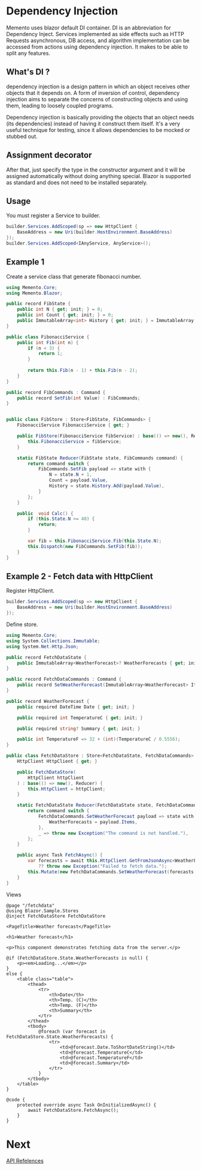 # Dependency Injection

Memento uses blazor default DI container.
DI is an abbreviation for Dependency Inject.
Services implemented as side effects such as 
HTTP Requests
asynchronous,
DB access,
and algorithm implementation 
can be accessed from actions using dependency injection.
It makes to be able to split any features.


## What's DI ?

dependency injection is a design pattern in which an object receives other objects
that it depends on. A form of inversion of control, 
dependency injection aims to separate the concerns of constructing objects and using them, 
leading to loosely coupled programs.

Dependency injection is basically providing the objects that an object needs (its dependencies) instead of having it construct them itself. It's a very useful technique for testing, since it allows dependencies to be mocked or stubbed out.

## Assignment decorator

After that, just specify the type in the constructor argument and it will be assigned automatically without doing anything special.
Blazor is supported as standard and does not need to be installed separately.

## Usage

You must register a Service to builder.

```cs
builder.Services.AddScoped(sp => new HttpClient {
    BaseAddress = new Uri(builder.HostEnvironment.BaseAddress)
});
builder.Services.AddScoped<IAnyService, AnyService>();
```

## Example 1

Create a service class that generate fibonacci number.

```cs
using Memento.Core;
using Memento.Blazor;

public record FibState {
    public int N { get; init; } = 0;
    public int Count { get; init; } = 0;
    public ImmutableArray<int> History { get; init; } = ImmutableArray.Create<int>();
}

public class FibonacciService {
    public int Fib(int n) {
        if (n < 3) {
            return 1;
        }
        
        return this.Fib(n - 1) + this.Fib(n - 2);
    }
}

public record FibCommands : Command {
    public record SetFib(int Value) : FibCommands;
}


public class FibStore : Store<FibState, FibCommands> {
    FibonacciService FibonacciService { get; }

    public FibStore(FibonacciService fibService) : base(() => new(), Reducer) {
        this.FibonacciService = fibService;
    }

    static FibState Reducer(FibState state, FibCommands command) {
        return command switch {
            FibCommands.SetFib payload => state with {
                N = state.N + 1,
                Count = payload.Value,
                History = state.History.Add(payload.Value),
            }
        };
    }

    public  void Calc() {
        if (this.State.N >= 40) {
            return;
        }

        var fib = this.FibonacciService.Fib(this.State.N);
        this.Dispatch(new FibCommands.SetFib(fib));
    }
}
```

## Example 2 - Fetch data with HttpClient

Register HttpClient.
```cs
builder.Services.AddScoped(sp => new HttpClient { 
    BaseAddress = new Uri(builder.HostEnvironment.BaseAddress)
});

```

Define store.

```cs
using Memento.Core;
using System.Collections.Immutable;
using System.Net.Http.Json;

public record FetchDataState {
    public ImmutableArray<WeatherForecast>? WeatherForecasts { get; init; }
}

public record FetchDataCommands : Command {
    public record SetWeatherForecast(ImmutableArray<WeatherForecast> Items) : FetchDataCommands;
}

public record WeatherForecast {
    public required DateTime Date { get; init; }

    public required int TemperatureC { get; init; }

    public required string? Summary { get; init; }

    public int TemperatureF => 32 + (int)(TemperatureC / 0.5556);
}

public class FetchDataStore : Store<FetchDataState, FetchDataCommands> {
    HttpClient HttpClient { get; }

    public FetchDataStore(
        HttpClient httpClient
    ) : base(() => new(), Reducer) {
        this.HttpClient = httpClient;
    }

    static FetchDataState Reducer(FetchDataState state, FetchDataCommands command) {
        return command switch {
            FetchDataCommands.SetWeatherForecast payload => state with {
                WeatherForecasts = payload.Items,
            },
            _ => throw new Exception("The command is not handled."),
        };
    }

    public async Task FetchAsync() {
        var forecasts = await this.HttpClient.GetFromJsonAsync<WeatherForecast[]>("sample-data/weather.json")
            ?? throw new Exception("Failed to fetch data.");
        this.Mutate(new FetchDataCommands.SetWeatherForecast(forecasts.ToImmutableArray()));
    }
}

```

Views 

```razor
@page "/fetchdata"
@using Blazor.Sample.Stores
@inject FetchDataStore FetchDataStore

<PageTitle>Weather forecast</PageTitle>

<h1>Weather forecast</h1>

<p>This component demonstrates fetching data from the server.</p>

@if (FetchDataStore.State.WeatherForecasts is null) {
    <p><em>Loading...</em></p>
}
else {
    <table class="table">
        <thead>
            <tr>
                <th>Date</th>
                <th>Temp. (C)</th>
                <th>Temp. (F)</th>
                <th>Summary</th>
            </tr>
        </thead>
        <tbody>
            @foreach (var forecast in FetchDataStore.State.WeatherForecasts) {
                <tr>
                    <td>@forecast.Date.ToShortDateString()</td>
                    <td>@forecast.TemperatureC</td>
                    <td>@forecast.TemperatureF</td>
                    <td>@forecast.Summary</td>
                </tr>
            }
        </tbody>
    </table>
}

@code {
    protected override async Task OnInitializedAsync() {
        await FetchDataStore.FetchAsync();
    }
}

```

# Next

[API Refelences](./API.md)
